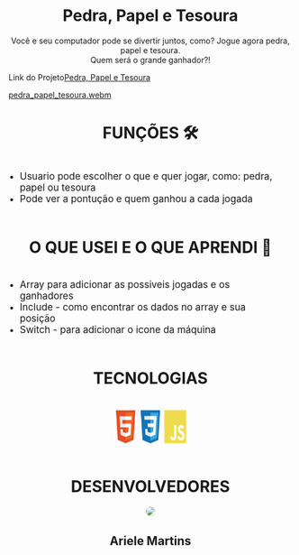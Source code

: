 <h1 align="center">Pedra, Papel e Tesoura</h1>
<p align="center">Você e seu computador pode se divertir juntos, como? Jogue agora pedra, papel e tesoura.<br>Quem será o grande ganhador?!</p>
<p>Link do Projeto<a href="https://arielemartins.github.io/exercicios_js/pedra_papel_tesoura/">Pedra, Papel e Tesoura</a></p>

[pedra_papel_tesoura.webm](https://user-images.githubusercontent.com/83427685/195465265-3b61eaf7-96bb-4522-a74f-fbeafc37f730.webm)

<h1 align="center">FUNÇÕES 🛠</h1>
<ul style="padding:20px; font-size:17px">
    <li>Usuario pode escolher o que e quer jogar, como: pedra, papel ou tesoura</li>
    <li>Pode ver a pontução e quem ganhou a cada jogada</li>
</ul>
<h1 align="center">O QUE USEI E O QUE APRENDI 📖</h1>
<ul style="padding:20px; font-size:17px">
    <li>Array para adicionar as possiveis jogadas e os ganhadores</li>
    <li>Include - como encontrar os dados no array e sua posição</li>
    <li>Switch - para adicionar o icone da máquina</li>
</ul>
<h1 align="center" >TECNOLOGIAS</h1>
<div align="center" style="padding:20px;">
    <img align="center" alt="ari-html5" height='60' width='40' src="https://raw.githubusercontent.com/devicons/devicon/master/icons/html5/html5-original.svg">
    <img align="center" alt="ari-css3" height='60' width='40' src="https://raw.githubusercontent.com/devicons/devicon/master/icons/css3/css3-original.svg">
    <img align="center" alt="ari-js" height='60' width='40' src="https://raw.githubusercontent.com/devicons/devicon/master/icons/javascript/javascript-plain.svg">
</div>
<h1 align="center">DESENVOLVEDORES</h1>
<div align="center">
    <img style="border-radius: 50%" height="200em" src="https://github.com/ArieleMartins.png">
    <h2 >Ariele Martins</h2>
</div>